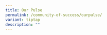 ```yaml
---
title: Our Pulse
permalink: /community-of-success/ourpulse/
variant: tiptap
description: ""
---
```

